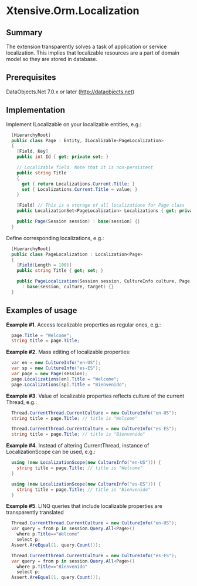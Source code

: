 Xtensive.Orm.Localization
=========================

Summary
-------
The extension transparently solves a task of application or service localization.
This implies that localizable resources are a part of domain model so they are stored in database.

Prerequisites
-------------
DataObjects.Net 7.0.x or later (http://dataobjects.net)

Implementation
--------------

Implement ILocalizable<TLocalization> on your localizable entities, e.g.:

```csharp
  [HierarchyRoot]
  public class Page : Entity, ILocalizable<PageLocalization>
  {
    [Field, Key]
    public int Id { get; private set; }

    // Localizable field. Note that it is non-persistent
    public string Title
    {
      get { return Localizations.Current.Title; }
      set { Localizations.Current.Title = value; }
    }

    [Field] // This is a storage of all localizations for Page class
    public LocalizationSet<PageLocalization> Localizations { get; private set; }

    public Page(Session session) : base(session) {}
  }
```

Define corresponding localizations, e.g.:

```csharp
  [HierarchyRoot]
  public class PageLocalization : Localization<Page>
  {
    [Field(Length = 100)]
    public string Title { get; set; }

    public PageLocalization(Session session, CultureInfo culture, Page target)
      : base(session, culture, target) {}
  }
```

Examples of usage
-----------------

**Example #1**. Access localizable properties as regular ones, e.g.:

```csharp
  page.Title = "Welcome";
  string title = page.Title;
```

**Example #2**. Mass editing of localizable properties:

```csharp
  var en = new CultureInfo("en-US");
  var sp = new CultureInfo("es-ES");
  var page = new Page(session);
  page.Localizations[en].Title = "Welcome";
  page.Localizations[sp].Title = "Bienvenido";
```

**Example #3**. Value of localizable properties reflects culture of the current Thread, e.g.:

```csharp
  Thread.CurrentThread.CurrentCulture = new CultureInfo("en-US");
  string title = page.Title; // title is "Welcome"

  Thread.CurrentThread.CurrentCulture = new CultureInfo("es-ES");
  string title = page.Title; // title is "Bienvenido"
```

**Example #4**. Instead of altering CurrentThread, instance of LocalizationScope can be used, e.g.:

```csharp
  using (new LocalizationScope(new CultureInfo("en-US"))) {
    string title = page.Title; // title is "Welcome"
  }

  using (new LocalizationScope(new CultureInfo("es-ES"))) {
    string title = page.Title; // title is "Bienvenido"
  }
```

**Example #5**. LINQ queries that include localizable properties are transparently translated

```csharp
  Thread.CurrentThread.CurrentCulture = new CultureInfo("en-US");
  var query = from p in session.Query.All<Page>()
    where p.Title=="Welcome"
    select p;
  Assert.AreEqual(1, query.Count());

  Thread.CurrentThread.CurrentCulture = new CultureInfo("es-ES");
  var query = from p in session.Query.All<Page>()
    where p.Title=="Bienvenido"
    select p;
  Assert.AreEqual(1, query.Count());
```